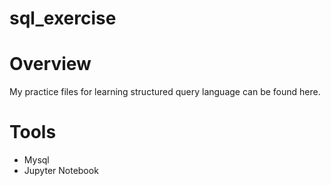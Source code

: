 # sql_exercise

# Overview
My practice files for learning structured query language can be found here.

# Tools
* Mysql
* Jupyter Notebook
